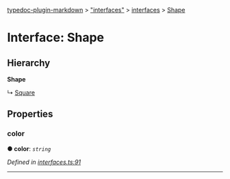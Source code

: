[typedoc-plugin-markdown](../README.md) > ["interfaces"](../modules/_interfaces_.md) > [interfaces](../modules/_interfaces_.interfaces.md) > [Shape](../interfaces/_interfaces_.interfaces.shape.md)



# Interface: Shape

## Hierarchy

**Shape**

↳  [Square](_interfaces_.interfaces.square.md)









## Properties
<a id="color"></a>

###  color

**●  color**:  *`string`* 

*Defined in [interfaces.ts:91](https://github.com/tgreyjs/typedoc-plugin-markdown/blob/master/tests/src/interfaces.ts#L91)*





___


